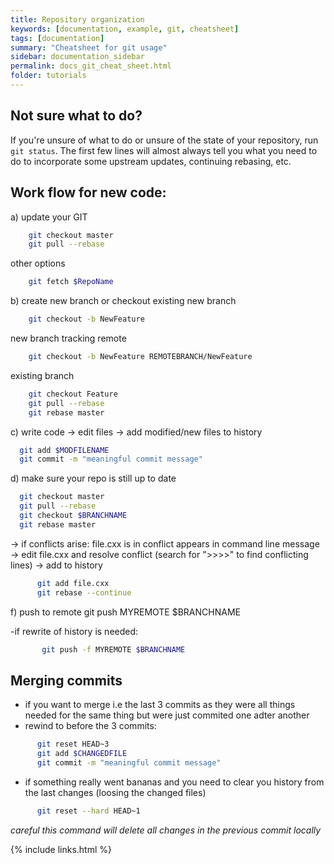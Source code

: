 ```yaml
---
title: Repository organization
keywords: [documentation, example, git, cheatsheet]
tags: [documentation]
summary: "Cheatsheet for git usage"
sidebar: documentation_sidebar
permalink: docs_git_cheat_sheet.html
folder: tutorials
---
```


## Not sure what to do?

If you're unsure of what to do or unsure of the state of your repository, run `git status`. The first few lines will almost always tell you what you need to do to incorporate some upstream updates, continuing rebasing, etc.

## Work flow for new code:

a) update your GIT
```bash      
    git checkout master 
    git pull --rebase
```      

  other options
```bash      
    git fetch $RepoName
```      

b) create new branch or checkout existing
  new branch
```bash      
    git checkout -b NewFeature
```      
  new branch tracking remote
  
```bash      
    git checkout -b NewFeature REMOTEBRANCH/NewFeature
```      
  existing branch
```bash      
    git checkout Feature
    git pull --rebase
    git rebase master
```      

c) write code
  -> edit files
  -> add modified/new files to history

```bash      
  git add $MODFILENAME
  git commit -m "meaningful commit message"
```      

d) make sure your repo is still up to date

```bash    
  git checkout master
  git pull --rebase
  git checkout $BRANCHNAME
  git rebase master
```      

  -> if conflicts arise:
  file.cxx is in conflict appears in command line message
    -> edit file.cxx and resolve conflict (search for ">>>>" to find conflicting lines)
    -> add to history

```bash    
      git add file.cxx
      git rebase --continue
```      

f) push to remote
  git push MYREMOTE $BRANCHNAME
  
  -if rewrite of history is needed:
  
```bash
       git push -f MYREMOTE $BRANCHNAME
```


## Merging commits

  - if you want to merge i.e the last 3 commits as they were all things needed for the same thing but were just commited one adter another
  - rewind to before the 3 commits:

```bash
      git reset HEAD~3
      git add $CHANGEDFILE
      git commit -m "meaningful commit message"
```

  - if something really went bananas and you need to clear you history from the last changes (loosing the changed files)

```bash
      git reset --hard HEAD~1
```
   *careful this command will delete all changes in the previous commit locally*

    
  

{% include links.html %}
